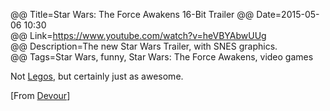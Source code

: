@@ Title=Star Wars: The Force Awakens 16-Bit Trailer
@@ Date=2015-05-06 10:30  
@@ Link=https://www.youtube.com/watch?v=heVBYAbwUUg  
@@ Description=The new Star Wars Trailer, with SNES graphics.  
@@ Tags=Star Wars, funny, Star Wars: The Force Awakens, video games 

Not [Legos][theoveranalyzed], but certainly just as awesome.

[From [Devour][devour]]

[devour]: http://devour.com/video/16-bit-star-wars-the-force-awakens-trailer/
[theoveranalyzed]: /2015/4/18/lego-star-wars-the-force-awakens-trailer-2
